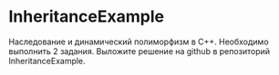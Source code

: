 # InheritanceExample
Наследование и динамический полиморфизм в C++.  Необходимо выполнить 2 задания. Выложите решение на github в репозиторий InheritanceExample.
